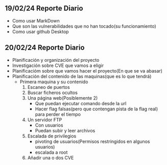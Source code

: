 ## 19/02/24 Reporte Diario
- Como usar MarkDown
- Que son las vulnerabilidades que no han tocado(su funcionamiento)
- Como usar github Desktop

## 20/02/24 Reporte Diario

- Planificación y organización del proyecto
- Investigación sobre CVE que vamos a eligir
- Planificacióm sobre que vamos hacer el proyecto(En que se va abasar)
- Planificación del contenido de las maquinas(que es lo que tendrá)
    - Primera maquina y su contenido
        1. Escaneo de puertos
        2. Buscar ficheros ocultos
        3. Una página web(Posiblemente 2)
            - Que puedan ejecutar comando desde la url
            - Hacer flag falsas(pero que contengan pista de la flag real) para perder el tiempo
        4. Un servidor FTP
            - Con usuarios
            - Puedan subir y leer archivos
        5. Escalada de privilegios
            - pivoting de usuarios(Permisos restringidos en algunos usuarios)
            - escalada a root
        6. Añadir una o dos CVE
